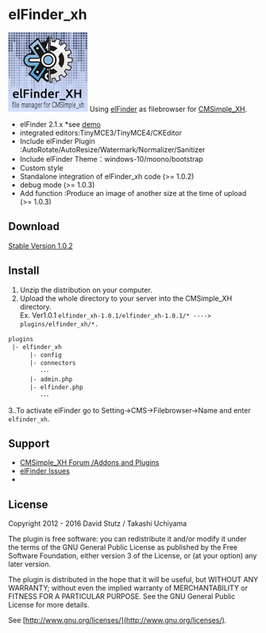 # elFinder_xh
![elFinder_XH](https://raw.githubusercontent.com/bbfriend/elfinder_xh/master/help/images/elFinder_xh.png "elFinder_XH")
Using [elFinder](https://github.com/Studio-42/elFinder) as filebrowser for [CMSimple_XH](http://www.cmsimple-xh.org/).

* elFinder 2.1.x *see [demo](http://studio-42.github.io/elFinder/)
* integrated editors:TinyMCE3/TinyMCE4/CKEditor
* Include elFinder Plugin :AutoRotate/AutoResize/Watermark/Normalizer/Sanitizer
* Include elFinder Theme：windows-10/moono/bootstrap
* Custom style 
* Standalone integration of elFinder_xh code (>= 1.0.2)
* debug mode  (>= 1.0.3)
* Add function :Produce an image of another size at the time of upload  (>= 1.0.3)

## Download
[Stable Version 1.0.2](https://github.com/bbfriend/elfinder_xh/releases)

## Install  
1. Unzip the distribution on your computer.
2. Upload the whole directory to your server into the CMSimple_XH directory.  
  Ex. Ver1.0.1 `elfinder_xh-1.0.1/elfinder_xh-1.0.1/* ----> plugins/elfinder_xh/*.`
 
```
plugins
 |- elfinder_xh
      |- config
      |- connectors
         ･･･
      |- admin.php
      |- elfinder.php
         ･･･ 
```

 3..To activate elFinder go to Setting→CMS→Filebrowser→Name and enter `elfinder_xh`.

## Support
* [CMSimple_XH Forum /Addons and Plugins](http://cmsimpleforum.com/viewtopic.php?f=12&t=10524)
* [elFinder Issues](https://github.com/Studio-42/elFinder/issues)
* 

## License

Copyright 2012 - 2016 David Stutz / Takashi Uchiyama

The plugin is free software: you can redistribute it and/or modify it under the terms of the GNU General Public License as published by the Free Software Foundation, either version 3 of the License, or (at your option) any later version.

The plugin is distributed in the hope that it will be useful, but WITHOUT ANY WARRANTY; without even the implied warranty of MERCHANTABILITY or FITNESS FOR A PARTICULAR PURPOSE.  See the GNU General Public License for more details.

See [http://www.gnu.org/licenses/](http://www.gnu.org/licenses/).
